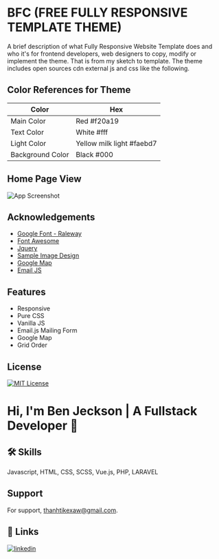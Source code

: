 
# BFC (FREE FULLY RESPONSIVE TEMPLATE THEME)

A brief description of what Fully Responsive Website Template does and who it's for frontend developers, web designers to copy, modify or implement the theme. That is from my sketch to template. The theme includes open sources cdn external js and css like the following.

## Color References for Theme

| Color             | Hex                                                                |
| ----------------- | ------------------------------------------------------------------ |
| Main Color | Red #f20a19 |
| Text Color | White #fff |
| Light Color | Yellow milk light #faebd7 |
| Background Color | Black #000 |

## Home Page View 

![App Screenshot](https://i.ibb.co/zrqTKMM/Web-capture-7-12-2022-13920.jpg)


## Acknowledgements

 - [Google Font - Raleway](https://fonts.google.com/)
 - [Font Awesome](https://fontawesome.com/)
 - [Jquery](https://releases.jquery.com/)
 - [Sample Image Design](https://www.freepik.com/)
 - [Google Map ](https://maps.google.com/)
 - [Email JS ](https://emailjs.com/)
 
 
## Features

- Responsive
- Pure CSS
- Vanilla JS
- Email.js Mailing Form
- Google Map
- Grid Order

## License

[![MIT License](https://img.shields.io/badge/License-MIT-green.svg)](https://choosealicense.com/licenses/mit/)

 # Hi, I'm Ben Jeckson | A Fullstack Developer 👋
 
 ## 🛠 Skills
Javascript, HTML, CSS, SCSS, Vue.js, PHP, LARAVEL

## Support

For support, thanhtikexaw@gmail.com.

## 🔗 Links
[![linkedin](https://img.shields.io/badge/linkedin-0A66C2?style=for-the-badge&logo=linkedin&logoColor=white)](https://www.linkedin.com/in/mr-ben-jeckson/)

 
